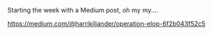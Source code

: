 Starting the week with a Medium post, oh my my....

https://medium.com/@harrikiljander/operation-elop-6f2b043f52c5